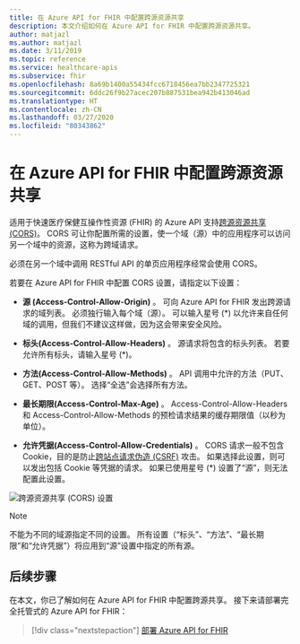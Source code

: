 ```yaml
---
title: 在 Azure API for FHIR 中配置跨源资源共享
description: 本文介绍如何在 Azure API for FHIR 中配置跨源资源共享。
author: matjazl
ms.author: matjazl
ms.date: 3/11/2019
ms.topic: reference
ms.service: healthcare-apis
ms.subservice: fhir
ms.openlocfilehash: 8a69b1400a55434fcc6718456ea7bb2347725321
ms.sourcegitcommit: 6ddc26f9b27acec207b887531bea942b413046ad
ms.translationtype: HT
ms.contentlocale: zh-CN
ms.lasthandoff: 03/27/2020
ms.locfileid: "80343862"
---
```

# <a name="configure-cross-origin-resource-sharing-in-azure-api-for-fhir"></a>在 Azure API for FHIR 中配置跨源资源共享

适用于快速医疗保健互操作性资源 (FHIR) 的 Azure API 支持[跨源资源共享 (CORS)](https://wikipedia.org/wiki/Cross-Origin_Resource_Sharing)。 CORS 可让你配置所需的设置，使一个域（源）中的应用程序可以访问另一个域中的资源，这称为跨域请求。

必须在另一个域中调用 RESTful API 的单页应用程序经常会使用 CORS。

若要在 Azure API for FHIR 中配置 CORS 设置，请指定以下设置：

- **源 (Access-Control-Allow-Origin)** 。 可向 Azure API for FHIR 发出跨源请求的域列表。 必须独行输入每个域（源）。 可以输入星号 (*) 以允许来自任何域的调用，但我们不建议这样做，因为这会带来安全风险。

- **标头(Access-Control-Allow-Headers)** 。 源请求将包含的标头列表。 若要允许所有标头，请输入星号 (*)。

- **方法(Access-Control-Allow-Methods)** 。 API 调用中允许的方法（PUT、GET、POST 等）。 选择“全选”会选择所有方法。 

- **最长期限(Access-Control-Max-Age)** 。 Access-Control-Allow-Headers 和 Access-Control-Allow-Methods 的预检请求结果的缓存期限值（以秒为单位）。

- **允许凭据(Access-Control-Allow-Credentials)** 。 CORS 请求一般不包含 Cookie，目的是防止[跨站点请求伪造 (CSRF)](https://en.wikipedia.org/wiki/Cross-site_request_forgery) 攻击。 如果选择此设置，则可以发出包括 Cookie 等凭据的请求。 如果已使用星号 (*) 设置了“源”，则无法配置此设置。

![跨源资源共享 (CORS) 设置](media/cors/cors.png)

>[!NOTE]
>不能为不同的域源指定不同的设置。 所有设置（“标头”、“方法”、“最长期限”和“允许凭据”）将应用到“源”设置中指定的所有源。    

## <a name="next-steps"></a>后续步骤

在本文，你已了解如何在 Azure API for FHIR 中配置跨源共享。 接下来请部署完全托管式的 Azure API for FHIR：
 
>[!div class="nextstepaction"]
>[部署 Azure API for FHIR](fhir-paas-portal-quickstart.md)
